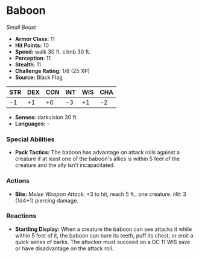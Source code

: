 # Baboon

*Small* *Beast*

- **Armor Class:** 11
- **Hit Points:** 10 
- **Speed:** walk 30 ft. climb 30 ft.
- **Perception**: 11
- **Stealth**: 11
- **Challenge Rating:** 1/8 (25 XP)
- **Source:** Black Flag

| STR | DEX | CON | INT | WIS | CHA |
| --- | --- | --- | --- | --- | --- |
| -1 | +1 | +0 | -3 | +1 | -2 |

- **Senses:** darkvision 30 ft.
- **Languages:** -

### Special Abilities

- **Pack Tactics:** The baboon has advantage on attack rolls against a creature if at least one of the baboon's allies is within 5 feet of the creature and the ally isn't incapacitated.

### Actions

- **Bite:** _Melee Weapon Attack:_ +3 to hit, reach 5 ft., one creature. _Hit:_ 3 (1d4+1) piercing damage.

### Reactions

- **Startling Display:** When a creature the baboon can see attacks it while within 5 feet of it, the baboon can bare its teeth, puff its chest, or emit a quick series of barks. The attacker must succeed on a DC 11 WIS save or have disadvantage on the attack roll.
